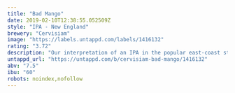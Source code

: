 ```yaml
---
title: "Bad Mango"
date: 2019-02-10T12:38:55.052509Z
style: "IPA - New England"
brewery: "Cervisiam"
image: "https://labels.untappd.com/labels/1416132"
rating: "3.72"
description: "Our interpretation of an IPA in the popular east-coast style. Bad Mango is brewed with a shitload of Mosaic hops, followed post-fermentation by a shitload of Mango puree to give it a tropical boost. A juicy beer, with a moderate bitterness and an extremely high fruitiness. Our tribute to the east coast!"
untappd_url: "https://untappd.com/b/cervisiam-bad-mango/1416132"
abv: "7.5"
ibu: "60"
robots: noindex,nofollow
---
```

